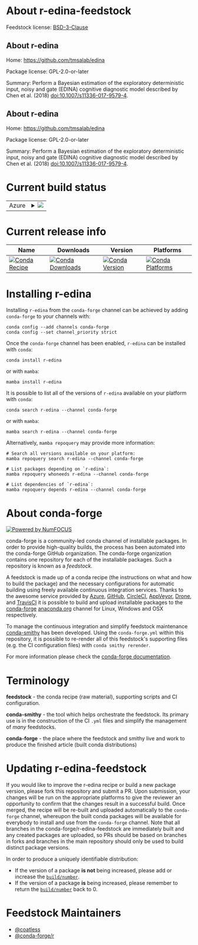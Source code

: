 About r-edina-feedstock
=======================

Feedstock license: [BSD-3-Clause](https://github.com/conda-forge/r-edina-feedstock/blob/main/LICENSE.txt)


About r-edina
-------------

Home: https://github.com/tmsalab/edina

Package license: GPL-2.0-or-later

Summary: Perform a Bayesian estimation of the exploratory deterministic input, noisy and gate (EDINA) cognitive diagnostic model described by Chen et al. (2018) <doi:10.1007/s11336-017-9579-4>.

About r-edina
-------------

Home: https://github.com/tmsalab/edina

Package license: GPL-2.0-or-later

Summary: Perform a Bayesian estimation of the exploratory deterministic input, noisy and gate (EDINA) cognitive diagnostic model described by Chen et al. (2018) <doi:10.1007/s11336-017-9579-4>.

Current build status
====================


<table>
    
  <tr>
    <td>Azure</td>
    <td>
      <details>
        <summary>
          <a href="https://dev.azure.com/conda-forge/feedstock-builds/_build/latest?definitionId=11673&branchName=main">
            <img src="https://dev.azure.com/conda-forge/feedstock-builds/_apis/build/status/r-edina-feedstock?branchName=main">
          </a>
        </summary>
        <table>
          <thead><tr><th>Variant</th><th>Status</th></tr></thead>
          <tbody><tr>
              <td>linux_64_r_base4.3</td>
              <td>
                <a href="https://dev.azure.com/conda-forge/feedstock-builds/_build/latest?definitionId=11673&branchName=main">
                  <img src="https://dev.azure.com/conda-forge/feedstock-builds/_apis/build/status/r-edina-feedstock?branchName=main&jobName=linux&configuration=linux%20linux_64_r_base4.3" alt="variant">
                </a>
              </td>
            </tr><tr>
              <td>linux_64_r_base4.4</td>
              <td>
                <a href="https://dev.azure.com/conda-forge/feedstock-builds/_build/latest?definitionId=11673&branchName=main">
                  <img src="https://dev.azure.com/conda-forge/feedstock-builds/_apis/build/status/r-edina-feedstock?branchName=main&jobName=linux&configuration=linux%20linux_64_r_base4.4" alt="variant">
                </a>
              </td>
            </tr><tr>
              <td>osx_64_r_base4.3</td>
              <td>
                <a href="https://dev.azure.com/conda-forge/feedstock-builds/_build/latest?definitionId=11673&branchName=main">
                  <img src="https://dev.azure.com/conda-forge/feedstock-builds/_apis/build/status/r-edina-feedstock?branchName=main&jobName=osx&configuration=osx%20osx_64_r_base4.3" alt="variant">
                </a>
              </td>
            </tr><tr>
              <td>osx_64_r_base4.4</td>
              <td>
                <a href="https://dev.azure.com/conda-forge/feedstock-builds/_build/latest?definitionId=11673&branchName=main">
                  <img src="https://dev.azure.com/conda-forge/feedstock-builds/_apis/build/status/r-edina-feedstock?branchName=main&jobName=osx&configuration=osx%20osx_64_r_base4.4" alt="variant">
                </a>
              </td>
            </tr><tr>
              <td>win_64_r_base4.3</td>
              <td>
                <a href="https://dev.azure.com/conda-forge/feedstock-builds/_build/latest?definitionId=11673&branchName=main">
                  <img src="https://dev.azure.com/conda-forge/feedstock-builds/_apis/build/status/r-edina-feedstock?branchName=main&jobName=win&configuration=win%20win_64_r_base4.3" alt="variant">
                </a>
              </td>
            </tr><tr>
              <td>win_64_r_base4.4</td>
              <td>
                <a href="https://dev.azure.com/conda-forge/feedstock-builds/_build/latest?definitionId=11673&branchName=main">
                  <img src="https://dev.azure.com/conda-forge/feedstock-builds/_apis/build/status/r-edina-feedstock?branchName=main&jobName=win&configuration=win%20win_64_r_base4.4" alt="variant">
                </a>
              </td>
            </tr>
          </tbody>
        </table>
      </details>
    </td>
  </tr>
</table>

Current release info
====================

| Name | Downloads | Version | Platforms |
| --- | --- | --- | --- |
| [![Conda Recipe](https://img.shields.io/badge/recipe-r--edina-green.svg)](https://anaconda.org/conda-forge/r-edina) | [![Conda Downloads](https://img.shields.io/conda/dn/conda-forge/r-edina.svg)](https://anaconda.org/conda-forge/r-edina) | [![Conda Version](https://img.shields.io/conda/vn/conda-forge/r-edina.svg)](https://anaconda.org/conda-forge/r-edina) | [![Conda Platforms](https://img.shields.io/conda/pn/conda-forge/r-edina.svg)](https://anaconda.org/conda-forge/r-edina) |

Installing r-edina
==================

Installing `r-edina` from the `conda-forge` channel can be achieved by adding `conda-forge` to your channels with:

```
conda config --add channels conda-forge
conda config --set channel_priority strict
```

Once the `conda-forge` channel has been enabled, `r-edina` can be installed with `conda`:

```
conda install r-edina
```

or with `mamba`:

```
mamba install r-edina
```

It is possible to list all of the versions of `r-edina` available on your platform with `conda`:

```
conda search r-edina --channel conda-forge
```

or with `mamba`:

```
mamba search r-edina --channel conda-forge
```

Alternatively, `mamba repoquery` may provide more information:

```
# Search all versions available on your platform:
mamba repoquery search r-edina --channel conda-forge

# List packages depending on `r-edina`:
mamba repoquery whoneeds r-edina --channel conda-forge

# List dependencies of `r-edina`:
mamba repoquery depends r-edina --channel conda-forge
```


About conda-forge
=================

[![Powered by
NumFOCUS](https://img.shields.io/badge/powered%20by-NumFOCUS-orange.svg?style=flat&colorA=E1523D&colorB=007D8A)](https://numfocus.org)

conda-forge is a community-led conda channel of installable packages.
In order to provide high-quality builds, the process has been automated into the
conda-forge GitHub organization. The conda-forge organization contains one repository
for each of the installable packages. Such a repository is known as a *feedstock*.

A feedstock is made up of a conda recipe (the instructions on what and how to build
the package) and the necessary configurations for automatic building using freely
available continuous integration services. Thanks to the awesome service provided by
[Azure](https://azure.microsoft.com/en-us/services/devops/), [GitHub](https://github.com/),
[CircleCI](https://circleci.com/), [AppVeyor](https://www.appveyor.com/),
[Drone](https://cloud.drone.io/welcome), and [TravisCI](https://travis-ci.com/)
it is possible to build and upload installable packages to the
[conda-forge](https://anaconda.org/conda-forge) [anaconda.org](https://anaconda.org/)
channel for Linux, Windows and OSX respectively.

To manage the continuous integration and simplify feedstock maintenance
[conda-smithy](https://github.com/conda-forge/conda-smithy) has been developed.
Using the ``conda-forge.yml`` within this repository, it is possible to re-render all of
this feedstock's supporting files (e.g. the CI configuration files) with ``conda smithy rerender``.

For more information please check the [conda-forge documentation](https://conda-forge.org/docs/).

Terminology
===========

**feedstock** - the conda recipe (raw material), supporting scripts and CI configuration.

**conda-smithy** - the tool which helps orchestrate the feedstock.
                   Its primary use is in the construction of the CI ``.yml`` files
                   and simplify the management of *many* feedstocks.

**conda-forge** - the place where the feedstock and smithy live and work to
                  produce the finished article (built conda distributions)


Updating r-edina-feedstock
==========================

If you would like to improve the r-edina recipe or build a new
package version, please fork this repository and submit a PR. Upon submission,
your changes will be run on the appropriate platforms to give the reviewer an
opportunity to confirm that the changes result in a successful build. Once
merged, the recipe will be re-built and uploaded automatically to the
`conda-forge` channel, whereupon the built conda packages will be available for
everybody to install and use from the `conda-forge` channel.
Note that all branches in the conda-forge/r-edina-feedstock are
immediately built and any created packages are uploaded, so PRs should be based
on branches in forks and branches in the main repository should only be used to
build distinct package versions.

In order to produce a uniquely identifiable distribution:
 * If the version of a package **is not** being increased, please add or increase
   the [``build/number``](https://docs.conda.io/projects/conda-build/en/latest/resources/define-metadata.html#build-number-and-string).
 * If the version of a package **is** being increased, please remember to return
   the [``build/number``](https://docs.conda.io/projects/conda-build/en/latest/resources/define-metadata.html#build-number-and-string)
   back to 0.

Feedstock Maintainers
=====================

* [@coatless](https://github.com/coatless/)
* [@conda-forge/r](https://github.com/orgs/conda-forge/teams/r/)

